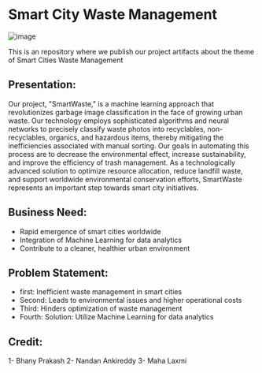 # Smart City Waste Management

![image](https://github.com/bhanuprakashbhanu95/SmartCityWasteManagement/assets/150752010/f84a300f-35b0-47b3-842e-26603493e67a)

This is an repository where we publish our project artifacts about the theme of Smart Cities Waste Management

## Presentation: 
Our project, "SmartWaste," is a machine learning approach that revolutionizes garbage image classification in the face of growing urban waste. Our technology employs sophisticated algorithms and neural networks to precisely classify waste photos into recyclables, non-recyclables, organics, and hazardous items, thereby mitigating the inefficiencies associated with manual sorting. Our goals in automating this process are to decrease the environmental effect, increase sustainability, and improve the efficiency of trash management. As a technologically advanced solution to optimize resource allocation, reduce landfill waste, and support worldwide environmental conservation efforts, SmartWaste represents an important step towards smart city initiatives.

## Business Need:
- Rapid emergence of smart cities worldwide
- Integration of Machine Learning for data  analytics
- Contribute to a cleaner, healthier urban  environment

## Problem Statement:
- first: Inefficient waste  management in  smart cities
- Second: Leads to  environmental  issues and higher  operational costs
- Third: Hinders  optimization of  waste management
- Fourth: Solution: Utilize  Machine Learning  for data analytics

## Credit: 
1- Bhany Prakash
2- Nandan Ankireddy
3- Maha Laxmi
